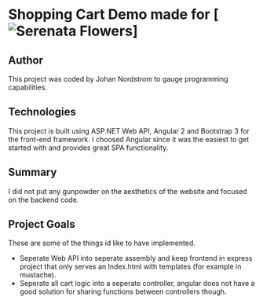 # Shopping Cart Demo made for [![Serenata Flowers](http://images.serenataassets.com/image/upload/v1/serenatalogo-site.png)]

## Author
This project was coded by Johan Nordstrom to gauge programming capabilities. 

## Technologies 
This project is built using ASP.NET Web API, Angular 2 and Bootstrap 3
for the front-end framework. I choosed Angular since it was the easiest to 
get started with and provides great SPA functionality. 

## Summary
I did not put any gunpowder on the aesthetics of the website and focused on the backend code.

## Project Goals
These are some of the things id like to have implemented. 
* Seperate Web API into seperate assembly and keep frontend in express project
that only serves an Index.html with templates (for example in mustache).
* Seperate all cart logic into a seperate controller, angular does not have a good solution for sharing functions between 
controllers though. 
